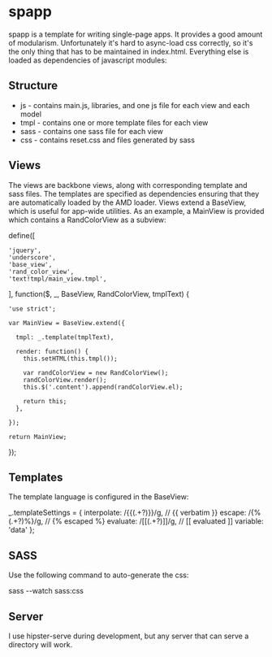 spapp
=====

spapp is a template for writing single-page apps. It provides a good amount of modularism. Unfortunately it's hard to async-load css correctly, so it's the only thing that has to be maintained in index.html. Everything else is loaded as dependencies of javascript modules:

  <!doctype html>
  <html lang="en">
    <head>
      <meta charset="utf-8" />
      <title>spapp</title>
      <link rel="stylesheet" href="http://fonts.googleapis.com/css?family=Open+Sans" />
      <link rel="stylesheet" href="css/reset.css" />
      <link rel="stylesheet" href="css/main_view.css" />
      <link rel="stylesheet" href="css/rand_color_view.css" />
      <script data-main="js/main" src="js/require.js"></script>
    </head>
    <body>
      <!-- no need to put anything here -->
    </body>
  </html>

Structure
---------

* js - contains main.js, libraries, and one js file for each view and each model
* tmpl - contains one or more template files for each view
* sass - contains one sass file for each view
* css - contains reset.css and files generated by sass

Views
-----

The views are backbone views, along with corresponding template and sass files. The templates are specified as dependencies ensuring that they are automatically loaded by the AMD loader. Views extend a BaseView, which is useful for app-wide utilities. As an example, a MainView is provided which contains a RandColorView as a subview:

  define([
  
    'jquery',
    'underscore',
    'base_view',
    'rand_color_view',
    'text!tmpl/main_view.tmpl',
  
  ], function($, _, BaseView, RandColorView, tmplText) {
  
    'use strict';
  
    var MainView = BaseView.extend({
  
      tmpl: _.template(tmplText),
  
      render: function() {
        this.setHTML(this.tmpl());
  
        var randColorView = new RandColorView();
        randColorView.render();
        this.$('.content').append(randColorView.el);
  
        return this;
      },
  
    });
  
    return MainView;
  
  });

Templates
---------

The template language is configured in the BaseView:

  _.templateSettings = {
    interpolate: /\{\{(.+?)\}\}/g, // {{  verbatim  }}
    escape:      /\{\%(.+?)\%\}/g, // {%  escaped   %}
    evaluate:    /\[\[(.+?)\]\]/g, // [[  evaluated ]]
    variable:    'data'
  };

SASS
----

Use the following command to auto-generate the css:

  sass --watch sass:css

Server
------

I use hipster-serve during development, but any server that can serve a directory will work.
